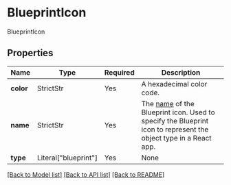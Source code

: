 # BlueprintIcon

BlueprintIcon

## Properties
| Name | Type | Required | Description |
| ------------ | ------------- | ------------- | ------------- |
**color** | StrictStr | Yes | A hexadecimal color code. |
**name** | StrictStr | Yes | The [name](https://blueprintjs.com/docs/#icons/icons-list) of the Blueprint icon.  Used to specify the Blueprint icon to represent the object type in a React app.  |
**type** | Literal["blueprint"] | Yes | None |


[[Back to Model list]](../../README.md#models-v1-link) [[Back to API list]](../../README.md#documentation-for-api-endpoints) [[Back to README]](../../README.md)

